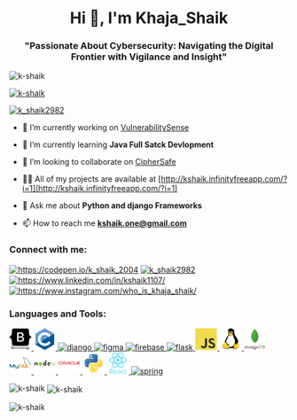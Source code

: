 <h1 align="center">Hi 👋, I'm Khaja_Shaik</h1>
<h3 align="center">"Passionate About Cybersecurity: Navigating the Digital Frontier with Vigilance and Insight"</h3>

<p align="left"> <img src="https://komarev.com/ghpvc/?username=k-shaik&label=Profile%20views&color=0e75b6&style=flat" alt="k-shaik" /> </p>

<p align="left"> <a href="https://github.com/ryo-ma/github-profile-trophy"><img src="https://github-profile-trophy.vercel.app/?username=k-shaik" alt="k-shaik" /></a> </p>

<p align="left"> <a href="https://twitter.com/k_shaik2982" target="blank"><img src="https://img.shields.io/twitter/follow/k_shaik2982?logo=twitter&style=for-the-badge" alt="k_shaik2982" /></a> </p>

- 🔭 I’m currently working on [VulnerabilitySense](https://github.com/k-shaik/VulnerabilitySense)

- 🌱 I’m currently learning **Java Full Satck Devlopment**

- 👯 I’m looking to collaborate on [CipherSafe](https://github.com/k-shaik/CipherSafe)

- 👨‍💻 All of my projects are available at [http://kshaik.infinityfreeapp.com/?i=1](http://kshaik.infinityfreeapp.com/?i=1)

- 💬 Ask me about **Python and django Frameworks**

- 📫 How to reach me **kshaik.one@gmail.com**

<h3 align="left">Connect with me:</h3>
<p align="left">
<a href="https://codepen.io/https://codepen.io/k_shaik_2004" target="blank"><img align="center" src="https://raw.githubusercontent.com/rahuldkjain/github-profile-readme-generator/master/src/images/icons/Social/codepen.svg" alt="https://codepen.io/k_shaik_2004" height="30" width="40" /></a>
<a href="https://twitter.com/k_shaik2982" target="blank"><img align="center" src="https://raw.githubusercontent.com/rahuldkjain/github-profile-readme-generator/master/src/images/icons/Social/twitter.svg" alt="k_shaik2982" height="30" width="40" /></a>
<a href="https://linkedin.com/in/https://www.linkedin.com/in/kshaik1107/" target="blank"><img align="center" src="https://raw.githubusercontent.com/rahuldkjain/github-profile-readme-generator/master/src/images/icons/Social/linked-in-alt.svg" alt="https://www.linkedin.com/in/kshaik1107/" height="30" width="40" /></a>
<a href="https://instagram.com/https://www.instagram.com/who_is_khaja_shaik/" target="blank"><img align="center" src="https://raw.githubusercontent.com/rahuldkjain/github-profile-readme-generator/master/src/images/icons/Social/instagram.svg" alt="https://www.instagram.com/who_is_khaja_shaik/" height="30" width="40" /></a>
</p>

<h3 align="left">Languages and Tools:</h3>
<p align="left"> <a href="https://getbootstrap.com" target="_blank" rel="noreferrer"> <img src="https://raw.githubusercontent.com/devicons/devicon/master/icons/bootstrap/bootstrap-plain-wordmark.svg" alt="bootstrap" width="40" height="40"/> </a> <a href="https://www.cprogramming.com/" target="_blank" rel="noreferrer"> <img src="https://raw.githubusercontent.com/devicons/devicon/master/icons/c/c-original.svg" alt="c" width="40" height="40"/> </a> <a href="https://www.djangoproject.com/" target="_blank" rel="noreferrer"> <img src="https://cdn.worldvectorlogo.com/logos/django.svg" alt="django" width="40" height="40"/> </a> <a href="https://www.figma.com/" target="_blank" rel="noreferrer"> <img src="https://www.vectorlogo.zone/logos/figma/figma-icon.svg" alt="figma" width="40" height="40"/> </a> <a href="https://firebase.google.com/" target="_blank" rel="noreferrer"> <img src="https://www.vectorlogo.zone/logos/firebase/firebase-icon.svg" alt="firebase" width="40" height="40"/> </a> <a href="https://flask.palletsprojects.com/" target="_blank" rel="noreferrer"> <img src="https://www.vectorlogo.zone/logos/pocoo_flask/pocoo_flask-icon.svg" alt="flask" width="40" height="40"/> </a> <a href="https://developer.mozilla.org/en-US/docs/Web/JavaScript" target="_blank" rel="noreferrer"> <img src="https://raw.githubusercontent.com/devicons/devicon/master/icons/javascript/javascript-original.svg" alt="javascript" width="40" height="40"/> </a> <a href="https://www.linux.org/" target="_blank" rel="noreferrer"> <img src="https://raw.githubusercontent.com/devicons/devicon/master/icons/linux/linux-original.svg" alt="linux" width="40" height="40"/> </a> <a href="https://www.mongodb.com/" target="_blank" rel="noreferrer"> <img src="https://raw.githubusercontent.com/devicons/devicon/master/icons/mongodb/mongodb-original-wordmark.svg" alt="mongodb" width="40" height="40"/> </a> <a href="https://www.mysql.com/" target="_blank" rel="noreferrer"> <img src="https://raw.githubusercontent.com/devicons/devicon/master/icons/mysql/mysql-original-wordmark.svg" alt="mysql" width="40" height="40"/> </a> <a href="https://nodejs.org" target="_blank" rel="noreferrer"> <img src="https://raw.githubusercontent.com/devicons/devicon/master/icons/nodejs/nodejs-original-wordmark.svg" alt="nodejs" width="40" height="40"/> </a> <a href="https://www.oracle.com/" target="_blank" rel="noreferrer"> <img src="https://raw.githubusercontent.com/devicons/devicon/master/icons/oracle/oracle-original.svg" alt="oracle" width="40" height="40"/> </a> <a href="https://www.python.org" target="_blank" rel="noreferrer"> <img src="https://raw.githubusercontent.com/devicons/devicon/master/icons/python/python-original.svg" alt="python" width="40" height="40"/> </a> <a href="https://reactjs.org/" target="_blank" rel="noreferrer"> <img src="https://raw.githubusercontent.com/devicons/devicon/master/icons/react/react-original-wordmark.svg" alt="react" width="40" height="40"/> </a> <a href="https://spring.io/" target="_blank" rel="noreferrer"> <img src="https://www.vectorlogo.zone/logos/springio/springio-icon.svg" alt="spring" width="40" height="40"/> </a> </p>

<p><img align="left" src="https://github-readme-stats.vercel.app/api/top-langs?username=k-shaik&show_icons=true&locale=en&layout=compact" alt="k-shaik" /></p>

<p>&nbsp;<img align="center" src="https://github-readme-stats.vercel.app/api?username=k-shaik&show_icons=true&locale=en" alt="k-shaik" /></p>

<p><img align="center" src="https://github-readme-streak-stats.herokuapp.com/?user=k-shaik&" alt="k-shaik" /></p>
